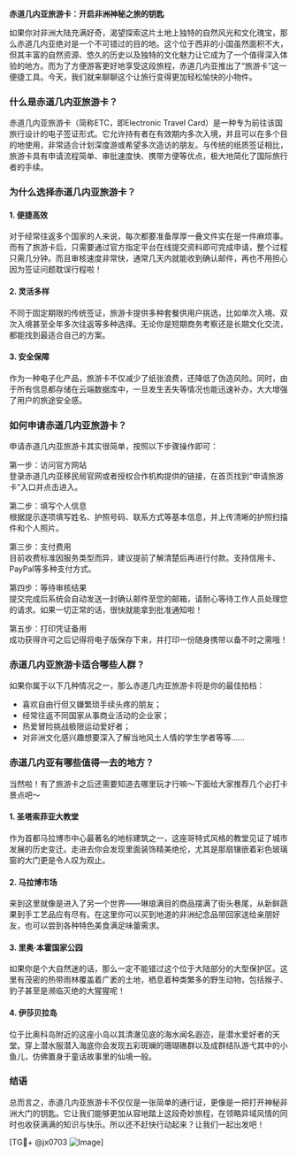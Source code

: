 **赤道几内亚旅游卡：开启非洲神秘之旅的钥匙**

如果你对非洲大陆充满好奇，渴望探索这片土地上独特的自然风光和文化瑰宝，那么赤道几内亚绝对是一个不可错过的目的地。这个位于西非的小国虽然面积不大，但其丰富的自然资源、悠久的历史以及独特的文化魅力让它成为了一个值得深入体验的地方。而为了方便游客更好地享受这段旅程，赤道几内亚推出了“旅游卡”这一便捷工具。今天，我们就来聊聊这个让旅行变得更加轻松愉快的小物件。

### 什么是赤道几内亚旅游卡？

赤道几内亚旅游卡（简称ETC，即Electronic Travel Card）是一种专为前往该国旅行设计的电子签证形式。它允许持有者在有效期内多次入境，并且可以在多个目的地使用，非常适合计划深度游或希望多次造访的朋友。与传统的纸质签证相比，旅游卡具有申请流程简单、审批速度快、携带方便等优点，极大地简化了国际旅行者的手续。

### 为什么选择赤道几内亚旅游卡？

#### 1. **便捷高效**
   对于经常往返多个国家的人来说，每次都要准备厚厚一叠文件实在是一件麻烦事。而有了旅游卡后，只需要通过官方指定平台在线提交资料即可完成申请，整个过程只需几分钟。而且审核速度非常快，通常几天内就能收到确认邮件，再也不用担心因为签证问题耽误行程啦！

#### 2. **灵活多样**
   不同于固定期限的传统签证，旅游卡提供多种套餐供用户挑选，比如单次入境、双次入境甚至全年多次往返等多种选择。无论你是短期商务考察还是长期文化交流，都能找到最适合自己的方案。

#### 3. **安全保障**
   作为一种电子化产品，旅游卡不仅减少了纸张浪费，还降低了伪造风险。同时，由于所有信息都存储在云端数据库中，一旦发生丢失等情况也能迅速补办，大大增强了用户的旅途安全感。

### 如何申请赤道几内亚旅游卡？

申请赤道几内亚旅游卡其实很简单，按照以下步骤操作即可：

第一步：访问官方网站  
登录赤道几内亚移民局官网或者授权合作机构提供的链接，在首页找到“申请旅游卡”入口并点击进入。

第二步：填写个人信息  
根据提示逐项填写姓名、护照号码、联系方式等基本信息，并上传清晰的护照扫描件和个人照片。

第三步：支付费用  
目前收费标准因服务类型而异，建议提前了解清楚后再进行付款。支持信用卡、PayPal等多种支付方式。

第四步：等待审核结果  
提交完成后系统会自动发送一封确认邮件至您的邮箱，请耐心等待工作人员处理您的请求。如果一切正常的话，很快就能拿到批准通知啦！

第五步：打印凭证备用  
成功获得许可之后记得将电子版保存下来，并打印一份随身携带以备不时之需哦！

### 赤道几内亚旅游卡适合哪些人群？

如果你属于以下几种情况之一，那么赤道几内亚旅游卡将是你的最佳拍档：
- 喜欢自由行但又嫌繁琐手续头疼的朋友；
- 经常往返不同国家从事商业活动的企业家；
- 热爱冒险挑战极限运动爱好者；
- 对非洲文化感兴趣想要深入了解当地风土人情的学生学者等等……

### 赤道几内亚有哪些值得一去的地方？

当然啦！有了旅游卡之后还需要知道去哪里玩才行嘛～下面给大家推荐几个必打卡景点吧～

#### 1. 圣塔索菲亚大教堂
作为首都马拉博市中心最著名的地标建筑之一，这座哥特式风格的教堂见证了城市发展的历史变迁。走进去你会发现里面装饰精美绝伦，尤其是那扇镶嵌着彩色玻璃窗的大门更是令人叹为观止。

#### 2. 马拉博市场
来到这里就像是进入了另一个世界——琳琅满目的商品摆满了街头巷尾，从新鲜蔬果到手工艺品应有尽有。在这里你可以买到地道的非洲纪念品带回家送给亲朋好友，也可以尝到各种特色美食满足味蕾需求。

#### 3. 里奥·本霍国家公园
如果你是个大自然迷的话，那么一定不能错过这个位于大陆部分的大型保护区。这里有茂密的热带雨林覆盖着广袤的土地，栖息着种类繁多的野生动物，包括猴子、豹子甚至是濒临灭绝的大猩猩呢！

#### 4. 伊莎贝拉岛
位于比奥科岛附近的这座小岛以其清澈见底的海水闻名遐迩，是潜水爱好者的天堂。穿上潜水服潜入海底你会发现五彩斑斓的珊瑚礁群以及成群结队游弋其中的小鱼儿，仿佛置身于童话故事里的仙境一般。

### 结语

总而言之，赤道几内亚旅游卡不仅仅是一张简单的通行证，更像是一把打开神秘非洲大门的钥匙。它让我们能够更加从容地踏上这段奇妙旅程，在领略异域风情的同时也收获满满的知识与快乐。所以还不赶快行动起来？让我们一起出发吧！

[TG💪+ @jx0703 ![Image](https://github.com/user-attachments/assets/dbca1d08-cadb-493c-b0ec-ad6f7a83f270)]